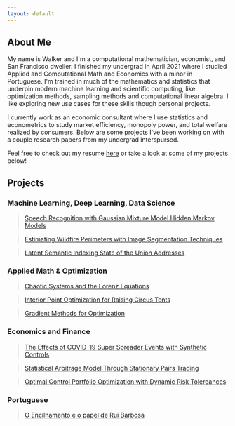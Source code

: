```yaml
---
layout: default
---
```


## About Me 

My name is Walker and I'm a computational mathematician, economist, and San Francisco dweller. I finished my undergrad in April 2021 where I studied Applied and Computational Math and Economics with a minor in Portuguese. I'm trained in much of the mathematics and statistics that underpin modern machine learning and scientific computing, like optimization methods, sampling methods and computational linear algebra. I like exploring new use cases for these skills though personal projects.   

I currently work as an economic consultant where I use statistics and econometrics to study market efficiency, monopoly power, and total welfare realized by consumers. Below are some projects I've been working on with a couple research papers from my undergrad interspursed. 

<p>Feel free to check out my resume <a href="./Hughes, Walker.pdf">here</a> or take a look at some of my projects below!</p>

## Projects  

### Machine Learning, Deep Learning, Data Science  

> [Speech Recognition with Gaussian Mixture Model Hidden Markov Models](./speech_recognition.html)

> [Estimating Wildfire Perimeters with Image Segmentation Techniques](./wildfire_perimeters.html)   

> [Latent Semantic Indexing State of the Union Addresses](./lsi.html) 

### Applied Math & Optimization 

> [Chaotic Systems and the Lorenz Equations](./lorenz_equations.html) 

> [Interior Point Optimization for Raising Circus Tents](./interior_point_methods.html)

> [Gradient Methods for Optimization](./gradient_optimization_methods.html) 

### Economics and Finance 

> [The Effects of COVID-19 Super Spreader Events with Synthetic Controls](./synth.html) 

> [Statistical Arbitrage Model Through Stationary Pairs Trading](./pairs_trading.html)  

> <p><a href="./optimal_control_portfolio_opt.pdf">Optimal Control Portfolio Optimization with Dynamic Risk Tolereances</a></p>

### Portuguese 

> <p><a href="./crise_do_encilhamento.pdf">O Encilhamento e o papel de Rui Barbosa</a></p> 

